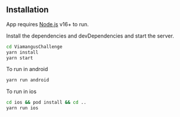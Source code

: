 ## Installation

App requires [Node.js](https://nodejs.org/) v16+ to run.

Install the dependencies and devDependencies and start the server.

```sh
cd ViamangusChallenge
yarn install
yarn start
```

To run in android

```sh
yarn run android
```

To run in ios

```sh
cd ios && pod install && cd ..
yarn run ios
```
